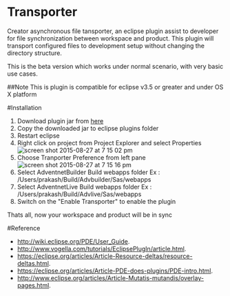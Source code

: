 # Transporter
Creator asynchronous file tansporter, an eclipse plugin assist to developer for file synchronization between workspace and product. This plugin will transport configured files to development setup without changing the directory structure.
  
This is the beta version which works under normal scenario, with very basic use cases. 

##Note
This is plugin is compatible for eclipse v3.5 or greater and under OS X platform

#Installation

1. Download plugin jar from [here](https://github.com/prakash-r/transporter/raw/master/build/v2/Transporter_1.0.0.201510062228.jar)
2. Copy the downloaded jar to eclipse plugins folder
3. Restart eclipse
4. Right click on project from Project Explorer and select Properties
![screen shot 2015-08-27 at 7 15 02 pm](https://cloud.githubusercontent.com/assets/11437890/9543623/d646f27e-4d97-11e5-947c-56f8ccd79851.png)
5. Choose Tranporter Preference from left pane
![screen shot 2015-08-27 at 7 15 16 pm](https://cloud.githubusercontent.com/assets/11437890/10329295/f511650e-6cdc-11e5-9538-e1693d8ec415.png)
6. Select AdventnetBuilder Build webapps folder Ex : /Users/prakash/Build/Advbuilder/Sas/webapps
7. Select AdventnetLive Build webapps folder Ex : /Users/prakash/Build/Advlive/Sas/webapps
8. Switch on the "Enable Transporter" to enable the plugin


Thats all, now your workspace and product will be in sync

#Reference
- http://wiki.eclipse.org/PDE/User_Guide.
- http://www.vogella.com/tutorials/EclipsePlugIn/article.html.
- https://eclipse.org/articles/Article-Resource-deltas/resource-deltas.html.
- https://eclipse.org/articles/Article-PDE-does-plugins/PDE-intro.html.
- http://www.eclipse.org/articles/Article-Mutatis-mutandis/overlay-pages.html.

